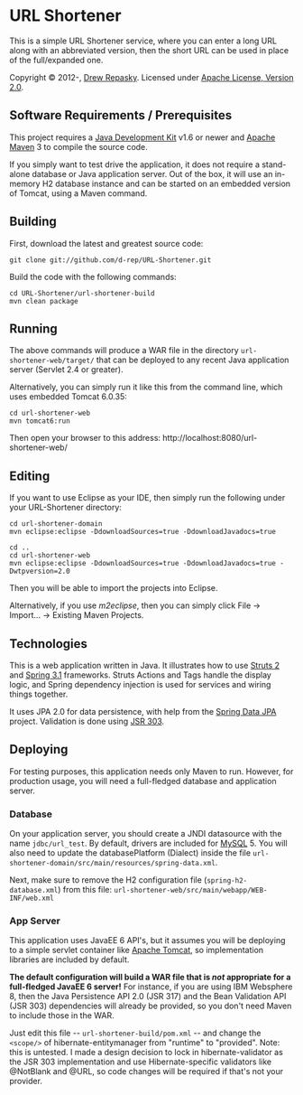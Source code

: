 URL Shortener
=============

This is a simple URL Shortener service, where you can enter a long URL along with an abbreviated version, then the short URL can be used in place of the full/expanded one.

Copyright &copy; 2012-, [Drew Repasky].  Licensed under [Apache License, Version 2.0].


Software Requirements / Prerequisites
-------------------------------------
This project requires a [Java Development Kit] v1.6 or newer and [Apache Maven] 3 to compile the source code.

If you simply want to test drive the application, it does not require a stand-alone database or Java application server.  Out of the box, it will use an in-memory H2 database instance and can be started on an embedded version of Tomcat, using a Maven command.


Building
--------
First, download the latest and greatest source code:

    git clone git://github.com/d-rep/URL-Shortener.git

Build the code with the following commands:

    cd URL-Shortener/url-shortener-build
    mvn clean package


Running
-------
The above commands will produce a WAR file in the directory `url-shortener-web/target/` that can be deployed to any recent Java application server (Servlet 2.4 or greater).

Alternatively, you can simply run it like this from the command line, which uses embedded Tomcat 6.0.35:

    cd url-shortener-web
    mvn tomcat6:run

Then open your browser to this address: http://localhost:8080/url-shortener-web/


Editing
-------
If you want to use Eclipse as your IDE, then simply run the following under your URL-Shortener directory:

    cd url-shortener-domain
    mvn eclipse:eclipse -DdownloadSources=true -DdownloadJavadocs=true

    cd ..
    cd url-shortener-web
    mvn eclipse:eclipse -DdownloadSources=true -DdownloadJavadocs=true -Dwtpversion=2.0

Then you will be able to import the projects into Eclipse.

Alternatively, if you use _m2eclipse_, then you can simply click File -> Import... -> Existing Maven Projects.


Technologies
------------
This is a web application written in Java.  It illustrates how to use [Struts 2] and [Spring 3.1] frameworks.  Struts Actions and Tags handle the display logic, and Spring dependency injection is used for services and wiring things together.

It uses JPA 2.0 for data persistence, with help from the [Spring Data JPA] project.  Validation is done using [JSR 303].


Deploying
---------
For testing purposes, this application needs only Maven to run.  However, for production usage, you will need a full-fledged database and application server.


### Database ###
On your application server, you should create a JNDI datasource with the name `jdbc/url_test`.  By default, drivers are included for [MySQL] 5.
You will also need to update the databasePlatform (Dialect) inside the file `url-shortener-domain/src/main/resources/spring-data.xml`.

Next, make sure to remove the H2 configuration file (`spring-h2-database.xml`) from this file: `url-shortener-web/src/main/webapp/WEB-INF/web.xml`

### App Server ###
This application uses JavaEE 6 API's, but it assumes you will be deploying to a simple servlet container like [Apache Tomcat], so implementation libraries are included by default.

**The default configuration will build a WAR file that is _not_ appropriate for a full-fledged JavaEE 6 server!**  For instance, if you are using IBM Websphere 8, then the Java Persistence API 2.0 (JSR 317) and the Bean Validation API (JSR 303) dependencies will already be provided, so you don't need Maven to include those in the WAR.

Just edit this file -- `url-shortener-build/pom.xml` -- and change the `<scope/>` of hibernate-entitymanager from "runtime" to "provided".  Note: this is untested.  I made a design decision to lock in hibernate-validator as the JSR 303 implementation and use Hibernate-specific validators like @NotBlank and @URL, so code changes will be required if that's not your provider.




[Drew Repasky]: http://twitter.com/drewrepasky
[Apache License, Version 2.0]: http://www.apache.org/licenses/LICENSE-2.0.html
[Java Development Kit]: http://www.oracle.com/technetwork/java/javase/downloads/index.html
[Apache Maven]: http://maven.apache.org/download.html
[MySQL]: http://dev.mysql.com/downloads/
[Struts 2]: http://struts.apache.org/2.3.1.1/docs/guides.html
[Spring 3.1]: http://static.springsource.org/spring/docs/3.1.0.RELEASE/reference/html/
[Apache Tomcat]: http://tomcat.apache.org/
[JSR 303]: http://beanvalidation.org/1.0/spec/
[Spring Data JPA]: http://www.springsource.org/spring-data/jpa

